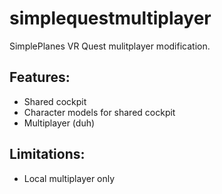 # simplequestmultiplayer
SimplePlanes VR Quest mulitplayer modification.

## Features:
- Shared cockpit
- Character models for shared cockpit
- Multiplayer (duh)

## Limitations:
- Local multiplayer only

